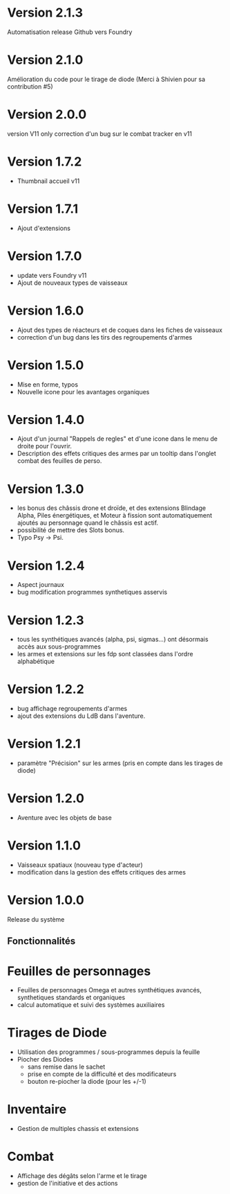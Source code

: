 # Version 2.1.3
Automatisation release Github vers Foundry
# Version 2.1.0
Amélioration du code pour le tirage de diode (Merci à Shivien pour sa contribution #5)
# Version 2.0.0
version V11 only
correction d'un bug sur le combat tracker en v11
# Version 1.7.2
- Thumbnail accueil v11
# Version 1.7.1
- Ajout d'extensions
# Version 1.7.0
- update vers Foundry v11
- Ajout de nouveaux types de vaisseaux
# Version 1.6.0
- Ajout des types de réacteurs et de coques dans les fiches de vaisseaux
- correction d'un bug dans les tirs des regroupements d'armes
# Version 1.5.0
- Mise en forme, typos
- Nouvelle icone pour les avantages organiques
# Version 1.4.0
- Ajout d'un journal "Rappels de regles" et d'une icone dans le menu de droite pour l'ouvrir.
- Description des effets critiques des armes par un tooltip dans l'onglet combat des feuilles de perso.
# Version 1.3.0
- les bonus des châssis drone et droïde, et des extensions Blindage Alpha, Piles énergétiques, et Moteur à fission sont automatiquement ajoutés au personnage quand le châssis est actif.
- possibilité de mettre des Slots bonus.
- Typo Psy -> Psi.
# Version 1.2.4
- Aspect journaux
- bug modification programmes synthetiques asservis
# Version 1.2.3
- tous les synthétiques avancés (alpha, psi, sigmas...) ont désormais accès aux sous-programmes
- les armes et extensions sur les fdp sont classées dans l'ordre alphabétique
# Version 1.2.2
- bug affichage regroupements d'armes
- ajout des extensions du LdB dans l'aventure.
# Version 1.2.1
- paramètre "Précision" sur les armes (pris en compte dans les tirages de diode)
# Version 1.2.0
- Aventure avec les objets de base
# Version 1.1.0
- Vaisseaux spatiaux (nouveau type d'acteur)
- modification dans la gestion des effets critiques des armes
# Version 1.0.0
Release du système

## Fonctionnalités
# Feuilles de personnages
- Feuilles de personnages Omega et autres synthétiques avancés, synthetiques standards et organiques
- calcul automatique et suivi des systèmes auxiliaires
# Tirages de Diode
- Utilisation des programmes / sous-programmes depuis la feuille
- Piocher des Diodes
    - sans remise dans le sachet
    - prise en compte de la difficulté et des modificateurs
    - bouton re-piocher la diode (pour les +/-1)
# Inventaire
- Gestion de multiples chassis et extensions
# Combat
- Affichage des dégâts selon l'arme et le tirage
- gestion de l'initiative et des actions

